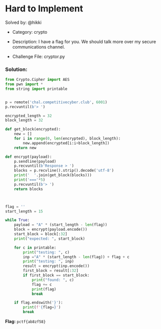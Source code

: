 # Hard to Implement

Solved by: @hikki

- Category: crypto
- Description: I have a flag for you. We should talk more over my secure communications channel.

- Challenge File: cryptor.py

### Solution:

```py
from Crypto.Cipher import AES
from pwn import *
from string import printable


p = remote('chal.competitivecyber.club', 6001)
p.recvuntil(b'> ')

encrypted_length = 32
block_length = 32

def get_block(encrypted):
    new = []
    for i in range(0, len(encrypted), block_length):
        new.append(encrypted[i:i+block_length])
    return new

def encrypt(payload):
    p.sendline(payload)
    p.recvuntil(b'Response > ')
    blocks = p.recvline().strip().decode('utf-8')
    print('  '.join(get_block(blocks)))
    print('==='*5)
    p.recvuntil(b'> ')
    return blocks



flag = ''
start_length = 15

while True:
    payload = "A" * (start_length - len(flag))
    block = encrypt(payload.encode())
    start_block = block[:32]
    print("expected: ", start_block)

    for c in printable:
        print("testing: ", c)
        inp ="A" * (start_length - len(flag)) + flag + c
        print("testing: ", inp)
        result = encrypt(inp.encode())
        first_block = result[:32]
        if first_block == start_block:
            print("found: ", c)
            flag += c
            print(flag)
            break

    if flag.endswith('}'):
        print(f'{flag=}')
        break
```

**Flag:** `pctf{ab8zf58}`


